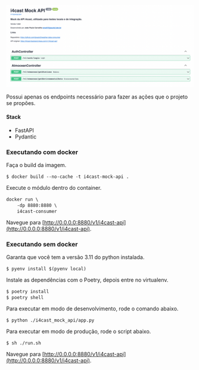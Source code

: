 ![](./screenshot.png)

Possui apenas os endpoints necessário para fazer as ações que o projeto se propões.

#### Stack

- FastAPI
- Pydantic

### Executando com docker

Faça o build da imagem.

```shell
$ docker build --no-cache -t i4cast-mock-api .
```

Execute o módulo dentro do container.

```shell
docker run \
    -dp 8880:8880 \
    i4cast-consumer
```

Navegue para [http://0.0.0.0:8880/v1/i4cast-api](http://0.0.0.0:8880/v1/i4cast-api).

### Executando sem docker

Garanta que você tem a versão 3.11 do python instalada.

```shell
$ pyenv install $(pyenv local)
```

Instale as dependências com o Poetry, depois entre no virtualenv.

```shell
$ poetry install
$ poetry shell
```

Para executar em modo de desenvolvimento, rode o comando abaixo.

```shell
$ python ./i4cast_mock_api/app.py
```

Para executar em modo de produção, rode o script abaixo.

```shell
$ sh ./run.sh
```

Navegue para [http://0.0.0.0:8880/v1/i4cast-api](http://0.0.0.0:8880/v1/i4cast-api).
